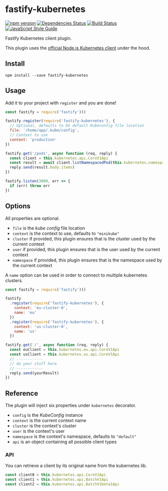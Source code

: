 # fastify-kubernetes

[![npm version](https://badge.fury.io/js/fastify-kubernetes.svg)](https://badge.fury.io/js/fastify-kubernetes) [![Dependencies Status](https://david-dm.org/greguz/fastify-kubernetes.svg)](https://david-dm.org/greguz/fastify-kubernetes.svg) [![Build Status](https://travis-ci.com/greguz/fastify-kubernetes.svg?branch=master)](https://travis-ci.com/greguz/fastify-kubernetes) [![JavaScript Style Guide](https://img.shields.io/badge/code_style-standard-brightgreen.svg)](https://standardjs.com)

Fastify Kubernetes client plugin.

This plugin uses the [official Node.js Kubernetes client](https://www.npmjs.com/package/@kubernetes/client-node) under the hood.

## Install

```
npm install --save fastify-kubernetes
```

## Usage

Add it to your project with `register` and you are done!

```javascript
const fastify = require('fastify')()

fastify.register(require('fastify-kubernetes'), {
  // Optional, defaults to OS default Kubeconfig file location
  file: '/home/app/.kube/config',
  // Context to use
  context: 'production'
})

fastify.get('/pods', async function (req, reply) {
  const client = this.kubernetes.api.CoreV1Api
  const result = await client.listNamespacedPod(this.kubernetes.namespace)
  reply.send(result.body.items)
})

fastify.listen(3000, err => {
  if (err) throw err
})
```

## Options

All properties are optional.

- `file` is the *kube config* file location
- `context` is the context to use, defaults to `"minikube"`
- `cluster` if provided, this plugin ensures that is the cluster used by the current context
- `user` if provided, this plugin ensures that is the user used by the current context
- `namespace` if provided, this plugin ensures that is the namespace used by the current context

A `name` option can be used in order to connect to multiple kubernetes clusters.

```javascript
const fastify = require('fastify')()

fastify
  .register(require('fastify-kubernetes'), {
    context: 'eu-cluster-0',
    name: 'eu'
  })
  .register(require('fastify-kubernetes'), {
    context: 'us-cluster-0',
    name: 'us'
  })

fastify.get('/', async function (req, reply) {
  const euClient = this.kubernetes.eu.api.CoreV1Api
  const usClient = this.kubernetes.us.api.CoreV1Api
  // ------------
  // do your stuff here
  // ------------
  reply.send(yourResult)
})
```

## Reference

The plugin will inject six properties under `kubernetes` decorator.

- `config` is the *KubeConfig* instance
- `context` is the current context name
- `cluster` is the context's cluster
- `user` is the context's user
- `namespace` is the context's namespace, defaults to `"default"`
- `api` is an object containing all possible client types

### API

You can retrieve a client by its original name from the kubernetes lib.

```javascript
const client0 = this.kubernetes.api.CoreV1Api
const client1 = this.kubernetes.api.BatchV1Api
const client2 = this.kubernetes.api.BatchV1beta1Api
```
